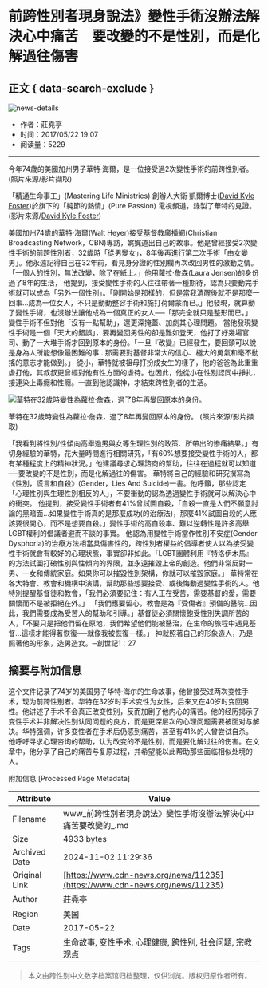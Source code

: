 # 前跨性別者現身說法》變性手術沒辦法解決心中痛苦　要改變的不是性別，而是化解過往傷害

## 正文 { data-search-exclude }


![news-details](/WebView/GetMedia.ashx?PK=000000000067b7faabba3ec37678004fa59e6ef2b42225b3&VideoSize=3)

- 作者：莊堯亭
- 时间：2017/05/22 19:07
- 阅读量：5229

---

今年74歲的美國加州男子華特‧海爾，是一位接受過2次變性手術的前跨性別者。 (照片來源/影片擷取)

「精通生命事工」(Mastering Life Ministries) 創辦人大衛‧凱爾博士([David Kyle Foster](https://www.youtube.com/channel/UCabN-gNmkScIUiaktlZu-LA))於旗下的「純節的熱情」(Pure Passion) 電視頻道，錄製了華特的見證。(影片來源/[David Kyle Foster](https://www.youtube.com/channel/UCabN-gNmkScIUiaktlZu-LA))

美國加州74歲的華特‧海爾(Walt Heyer)接受基督教廣播網(Christian Broadcasting Network，CBN)專訪，娓娓道出自己的故事。他是曾經接受2次變性手術的前跨性別者，32歲時「從男變女」，8年後再進行第二次手術「由女變男」。他永遠記得自己在32年前，看見身分證的性別欄再次改回男性的激動之情。 「一個人的性別，無法改變，除了在紙上。」他用蘿拉‧詹森(Laura Jensen)的身份過了8年的生活， 他提到，接受變性手術的人往往帶著一種期待，認為只要動完手術就可以成為「另外一個性別」。「剛開始是那樣的，但是當我清醒後就不是那麼一回事…成為一位女人，不只是動動整容手術和施打荷爾蒙而已。」他發現，就算動了變性手術，也沒辦法讓他成為一個真正的女人──「那完全就只是整形而已。」 變性手術不但對他「沒有一點幫助」，還更深掩蓋、加劇其心理問題。 當他發現變性手術是一個「天大的錯誤」，要再變回男性的卻是難如登天，他打了好幾場官司、動了一大堆手術才回到原本的身份。「一旦『改變』已經發生，要回頭可以說是身為人所能想像最困難的事…那需要對基督非常大的信心、極大的勇氣和毫不動搖的意志才能做到。」 從小，華特就被祖母打扮成女生的樣子，他的爸爸為此重重虐打他，其叔叔更曾經對他有性方面的虐待。也因此，他從小在性別認同中掙扎，接連染上毒癮和性癮。一直到他認識神，才結束跨性別者的生活。

![華特在32歲時變性為蘿拉‧詹森，過了8年再變回原本的身份。](../../_Resource/Upload/Media/20170522190514.jpg "華特在32歲時變性為蘿拉‧詹森，過了8年再變回原本的身份。")

華特在32歲時變性為蘿拉‧詹森，過了8年再變回原本的身份。 (照片來源/影片擷取)

「我看到將性別/性傾向高舉過男與女等生理性別的政策、所帶出的慘痛結果。」有切身經驗的華特，花大量時間進行相關研究，「有60%想要接受變性手術的人，都有某種程度上的精神狀況。」他建議尋求心理諮商的幫助，往往在過程就可以知道──要改變的不是性別，而是化解過往的傷害。 華特將自己的經驗和研究撰寫為《性別，謊言和自殺》(Gender，Lies And Suicide)一書。他呼籲，那些認定「心理性別與生理性別相反的人」，不要衝動的認為透過變性手術就可以解決心中的衝突。 他提到，接受變性手術者有41%曾試圖自殺，「自殺一直是人們不願意討論的黑暗面…如果變性手術真的是那麼成功(的治療法)，那麼41%試圖自殺的人應該要很開心，而不是想要自殺。」變性手術的高自殺率、難以逆轉性是許多高舉LGBT權利的倡議者避而不談的事實。 他認為用變性手術當作性別不安症(Gender Dysphoria)的治療方法相當具傷害性的，跨性別者權益的倡導者使人以為接受變性手術就會有較好的心理狀態，事實卻非如此。「LGBT團體利用『特洛伊木馬』的方法試圖打破性別與性傾向的界限，並永遠摧毀上帝的創造。他們非常反對一男、一女和傳統家庭。如果你可以摧毀性別架構，你就可以摧毀家庭。」 華特常在各大特會、教會和機構中演講，幫助那些想要接受、或後悔動過變性手術的人。他特別提醒基督徒和教會，「我們必須要記住：有人正在受苦，需要基督的愛，需要關懷而不是被拒絕在外。」 「我們應要留心，教會是為『受傷者』預備的醫院…因此，我們需要成為受苦人的幫助和引導。」基督徒必須關懷飽受性別失調所苦的人，「不要只是把他們留在原地，我們希望他們能被醫治，在生命的旅程中遇見基督…這樣才能得著恢復──就像我被恢復一樣。」 神就照著自己的形象造人，乃是照著他的形象，造男造女。─創世記1：27

## 摘要与附加信息

<!-- tcd_abstract -->
这个文件记录了74岁的美国男子华特·海尔的生命故事，他曾接受过两次变性手术，现为前跨性别者。华特在32岁时手术变性为女性，后来又在40岁时变回男性。他讲述了手术不会真正改变性别，反而加剧了他内心的痛苦。他的经历揭示了变性手术并非解决性别认同问题的良方，而是更深层次的心理问题需要被面对与解决。华特强调，许多变性者在手术后仍感到痛苦，甚至有41%的人曾尝试自杀。他呼吁寻求心理咨询的帮助，认为改变的不是性别，而是要化解过往的伤害。在文章中，他分享了自己的痛苦与复原过程，并希望能以此帮助那些面临相似处境的人。
<!-- tcd_abstract_end -->

附加信息 [Processed Page Metadata]

| Attribute       | Value                                  |
|-----------------|----------------------------------------|
| Filename        | www_前跨性別者現身說法》變性手術沒辦法解決心中痛苦要改變的_.md                             |
| Size            | 4933 bytes                           |
| Archived Date   | 2024-11-02 11:29:36                             |
| Original Link   | [https://www.cdn-news.org/news/11235](https://www.cdn-news.org/news/11235)                       |
| Author          | 莊堯亭                               |
| Region          | 美国                               |
| Date            | 2017-05-22                                 |
| Tags            | 生命故事, 变性手术, 心理健康, 跨性别, 社会问题, 宗教观点                                 |
>
> 本文由跨性别中文数字档案馆归档整理，仅供浏览。版权归原作者所有。
>